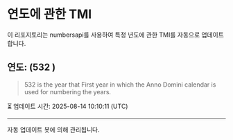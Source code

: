 
# 연도에 관한 TMI

이 리포지토리는 numbersapi를 사용하여 특정 년도에 관한 TMI를 자동으로 업데이트합니다.

## 연도: (532 )
> 532 is the year that First year in which the Anno Domini calendar is used for numbering the years.

⏳ 업데이트 시간: 2025-08-14 10:10:11 (UTC)

---
자동 업데이트 봇에 의해 관리됩니다.
